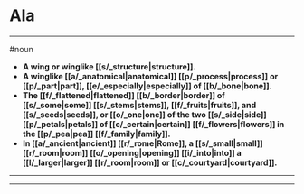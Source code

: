 # Ala
---
#noun
- **A wing or winglike [[s/_structure|structure]].**
- **A winglike [[a/_anatomical|anatomical]] [[p/_process|process]] or [[p/_part|part]], [[e/_especially|especially]] of [[b/_bone|bone]].**
- **The [[f/_flattened|flattened]] [[b/_border|border]] of [[s/_some|some]] [[s/_stems|stems]], [[f/_fruits|fruits]], and [[s/_seeds|seeds]], or [[o/_one|one]] of the two [[s/_side|side]] [[p/_petals|petals]] of [[c/_certain|certain]] [[f/_flowers|flowers]] in the [[p/_pea|pea]] [[f/_family|family]].**
- **In [[a/_ancient|ancient]] [[r/_rome|Rome]], a [[s/_small|small]] [[r/_room|room]] [[o/_opening|opening]] [[i/_into|into]] a [[l/_larger|larger]] [[r/_room|room]] or [[c/_courtyard|courtyard]].**
---
---
